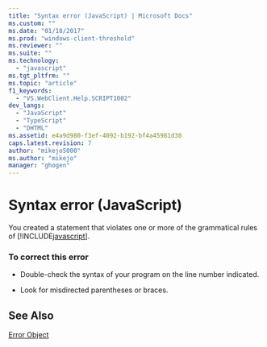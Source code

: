 ```yaml
---
title: "Syntax error (JavaScript) | Microsoft Docs"
ms.custom: ""
ms.date: "01/18/2017"
ms.prod: "windows-client-threshold"
ms.reviewer: ""
ms.suite: ""
ms.technology: 
  - "javascript"
ms.tgt_pltfrm: ""
ms.topic: "article"
f1_keywords: 
  - "VS.WebClient.Help.SCRIPT1002"
dev_langs: 
  - "JavaScript"
  - "TypeScript"
  - "DHTML"
ms.assetid: e4a9d980-f3ef-4092-b192-bf4a45981d30
caps.latest.revision: 7
author: "mikejo5000"
ms.author: "mikejo"
manager: "ghogen"
---
```

# Syntax error (JavaScript)
You created a statement that violates one or more of the grammatical rules of [!INCLUDE[javascript](../../javascript/includes/javascript-md.md)].  
  
### To correct this error  
  
-   Double-check the syntax of your program on the line number indicated.  
  
-   Look for misdirected parentheses or braces.  
  
## See Also  
 [Error Object](../../javascript/reference/error-object-javascript.md)